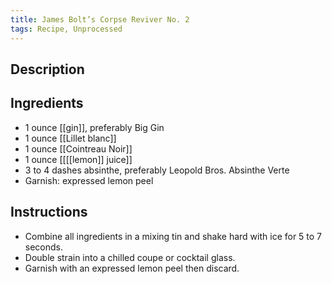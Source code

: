 ```yaml
---
title: James Bolt’s Corpse Reviver No. 2
tags: Recipe, Unprocessed
---
```

## Description

## Ingredients
- 1 ounce [[gin]], preferably Big Gin
- 1 ounce [[Lillet blanc]] 
- 1 ounce [[Cointreau Noir]]
- 1 ounce [[[[lemon]] juice]] 
- 3 to 4 dashes absinthe, preferably Leopold Bros. Absinthe Verte
- Garnish: expressed lemon peel
## Instructions
- Combine all ingredients in a mixing tin and shake hard with ice for 5 to 7 seconds.
- Double strain into a chilled coupe or cocktail glass.
- Garnish with an expressed lemon peel then discard.

